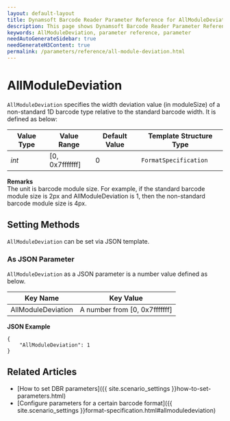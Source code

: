 ```yaml
---
layout: default-layout
title: Dynamsoft Barcode Reader Parameter Reference for AllModuleDeviation
description: This page shows Dynamsoft Barcode Reader Parameter Reference for AllModuleDeviation.
keywords: AllModuleDeviation, parameter reference, parameter
needAutoGenerateSidebar: true
needGenerateH3Content: true
permalink: /parameters/reference/all-module-deviation.html
---
```


# AllModuleDeviation 

`AllModuleDeviation` specifies the width deviation value (in moduleSize) of a non-standard 1D barcode type relative to the standard barcode width. It is defined as below:

| Value Type | Value Range | Default Value | Template Structure Type |
| ---------- | ----------- | ------------- | ----------------------- |
| *int* | [0, 0x7fffffff] | 0 | `FormatSpecification` |


**Remarks**  
The unit is barcode module size. For example, if the standard barcode module size is 2px and AllModuleDeviation is 1, then the non-standard barcode module size is 4px.


    
## Setting Methods
`AllModuleDeviation` can be set via JSON template.

### As JSON Parameter
`AllModuleDeviation` as a JSON parameter is a number value defined as below.   

| Key Name | Key Value |
| -------- | --------- |
| AllModuleDeviation | A number from [0, 0x7fffffff] |


**JSON Example**   
```
{
    "AllModuleDeviation": 1
}
```


<!--
## Impacts on Performance
### Speed
`AllModuleDeviation` has no influence on the Speed.

### Read Rate
Setting `AllModuleDeviation` to an appropriate value when detecting non-standard barcodes may improve the Read Rate. 

### Accuracy
Setting `AllModuleDeviation` to an appropriate value when detecting non-standard barcodes may improve the Accuracy.

-->
## Related Articles
- [How to set DBR parameters]({{ site.scenario_settings }}how-to-set-parameters.html)
- [Configure parameters for a certain barcode format]({{ site.scenario_settings }}format-specification.html#allmoduledeviation)
